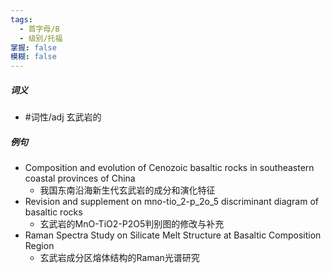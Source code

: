 ```yaml
---
tags:
  - 首字母/B
  - 级别/托福
掌握: false
模糊: false
---
```

##### 词义
- #词性/adj  玄武岩的
##### 例句
- Composition and evolution of Cenozoic basaltic rocks in southeastern coastal provinces of China
	- 我国东南沿海新生代玄武岩的成分和演化特征
- Revision and supplement on mno-tio_2-p_2o_5 discriminant diagram of basaltic rocks
	- 玄武岩的MnO-TiO2-P2O5判别图的修改与补充
- Raman Spectra Study on Silicate Melt Structure at Basaltic Composition Region
	- 玄武岩成分区熔体结构的Raman光谱研究
